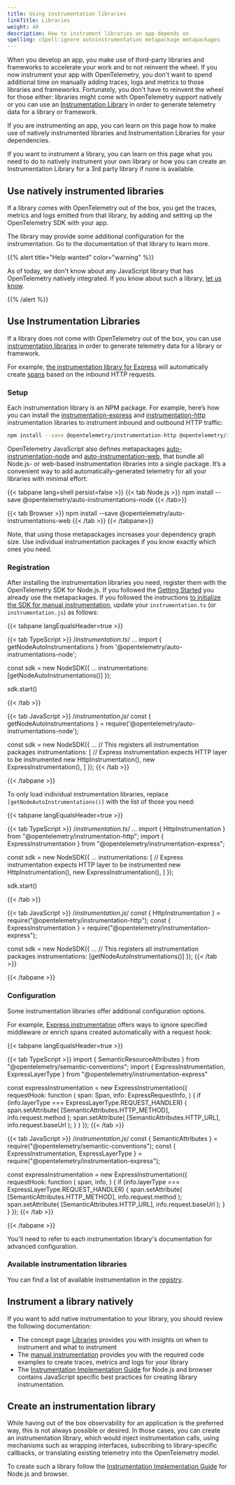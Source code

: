 ```yaml
---
title: Using instrumentation libraries
linkTitle: Libraries
weight: 40
description: How to instrument libraries an app depends on
spelling: cSpell:ignore autoinstrumentation metapackage metapackages
---
```


When you develop an app, you make use of third-party libraries and frameworks to
accelerate your work and to not reinvent the wheel. If you now instrument your
app with OpenTelemetry, you don't want to spend additional time on manually
adding traces, logs and metrics to those libraries and frameworks. Fortunately, you
don't have to reinvent the wheel for those either: libraries might come with
OpenTelemetry support natively or you can use an
[Instrumentation Library](/docs/concepts/instrumentation/libraries/) in order to
generate telemetry data for a library or framework.

If you are instrumenting an app, you can learn on this page how to make use of
natively instrumented libraries and Instrumentation Libraries for your
dependencies.

If you want to instrument a library, you can learn on this page what you need to
do to natively instrument your own library or how you can create an
Instrumentation Library for a 3rd party library if none is available.

## Use natively instrumented libraries

If a library comes with OpenTelemetry out of the box, you get the traces,
metrics and logs emitted from that library, by adding and setting up the
OpenTelemetry SDK with your app.

The library may provide some additional configuration for the instrumentation.
Go to the documentation of that library to learn more.

{{% alert title="Help wanted" color="warning" %}}

As of today, we don't know about any JavaScript library that has OpenTelemetry
natively integrated. If you know about such a library,
[let us know](https://github.com/open-telemetry/opentelemetry.io/issues/new).

{{% /alert %}}

## Use Instrumentation Libraries

If a library does not come with OpenTelemetry out of the box, you can use
[instrumentation libraries](/docs/specs/otel/glossary/#instrumentation-library)
in order to generate telemetry data for a library or framework.

For example,
[the instrumentation library for Express](https://www.npmjs.com/package/@opentelemetry/instrumentation-express)
will automatically create [spans](/docs/concepts/signals/traces/#spans) based on
the inbound HTTP requests.

### Setup

Each instrumentation library is an NPM package. For example, here’s how you can
install the
[instrumentation-express](https://www.npmjs.com/package/@opentelemetry/instrumentation-express)
and
[instrumentation-http](https://www.npmjs.com/package/@opentelemetry/instrumentation-http)
instrumentation libraries to instrument inbound and outbound HTTP traffic:

```sh
npm install --save @opentelemetry/instrumentation-http @opentelemetry/instrumentation-express
```

OpenTelemetry JavaScript also defines metapackages
[auto-instrumentation-node](https://www.npmjs.com/package/@opentelemetry/auto-instrumentations-node)
and
[auto-instrumentation-web](https://www.npmjs.com/package/@opentelemetry/auto-instrumentations-web),
that bundle all Node.js- or web-based instrumentation libraries into a single
package. It’s a convenient way to add automatically-generated telemetry for all
your libraries with minimal effort:

<!-- prettier-ignore-start -->
{{< tabpane lang=shell persist=false >}}
{{< tab Node.js >}}
npm install --save @opentelemetry/auto-instrumentations-node
{{< /tab>}}

{{< tab Browser >}}
npm install --save @opentelemetry/auto-instrumentations-web
{{< /tab >}}
{{< /tabpane>}}
<!-- prettier-ignore-end -->

Note, that using those metapackages increases your dependency graph size. Use
individual instrumentation packages if you know exactly which ones you need.

### Registration

After installing the instrumentation libraries you need, register them
with the OpenTelemetry SDK for Node.js. If you followed the
[Getting Started](/docs/instrumentation/js/getting-started/nodejs/) you already
use the metapackages. If you followed the instructions
[to initialize the SDK for manual instrumentation](/docs/instrumentation/js/manual/#initialize-tracing),
update your `instrumentation.ts` (or `instrumentation.js`) as follows:

<!-- prettier-ignore-start -->
{{< tabpane langEqualsHeader=true >}}

{{< tab TypeScript >}}
/*instrumentation.ts*/
...
import { getNodeAutoInstrumentations } from '@opentelemetry/auto-instrumentations-node';

const sdk = new NodeSDK({
  ...
  instrumentations: [getNodeAutoInstrumentations()]
});

sdk.start()

{{< /tab >}}

{{< tab JavaScript >}}
/*instrumentation.js*/
const { getNodeAutoInstrumentations } = require('@opentelemetry/auto-instrumentations-node');

const sdk = new NodeSDK({
  ...
  // This registers all instrumentation packages
  instrumentations: [
    // Express instrumentation expects HTTP layer to be instrumented
    new HttpInstrumentation(),
    new ExpressInstrumentation(),
  ]
});
{{< /tab >}}

{{< /tabpane >}}
<!-- prettier-ignore-end -->

To only load individual instrumentation libraries, replace
`[getNodeAutoInstrumentations()]` with the list of those you need:

<!-- markdownlint-disable -->
<!-- prettier-ignore-start -->
{{< tabpane langEqualsHeader=true >}}

{{< tab TypeScript >}}
/*instrumentation.ts*/
...
import { HttpInstrumentation } from "@opentelemetry/instrumentation-http";
import { ExpressInstrumentation } from "@opentelemetry/instrumentation-express";

const sdk = new NodeSDK({
  ...
  instrumentations: [
    // Express instrumentation expects HTTP layer to be instrumented
    new HttpInstrumentation(),
    new ExpressInstrumentation(),
  ]
});

sdk.start()

{{< /tab >}}

{{< tab JavaScript >}}
/*instrumentation.js*/
const { HttpInstrumentation } = require("@opentelemetry/instrumentation-http");
const { ExpressInstrumentation } = require("@opentelemetry/instrumentation-express");

const sdk = new NodeSDK({
  ...
  // This registers all instrumentation packages
  instrumentations: [getNodeAutoInstrumentations()]
});
{{< /tab >}}

{{< /tabpane >}}
<!-- prettier-ignore-end -->
<!-- markdownlint-restore -->

### Configuration

Some instrumentation libraries offer additional configuration options.

For example,
[Express instrumentation](https://github.com/open-telemetry/opentelemetry-js-contrib/tree/main/plugins/node/opentelemetry-instrumentation-express#express-instrumentation-options)
offers ways to ignore specified middleware or enrich spans created automatically
with a request hook:

<!-- prettier-ignore-start -->
{{< tabpane langEqualsHeader=true >}}

{{< tab TypeScript >}}
import { SemanticResourceAttributes } from "@opentelemetry/semantic-conventions";
import { ExpressInstrumentation, ExpressLayerType } from "@opentelemetry/instrumentation-express"

const expressInstrumentation = new ExpressInstrumentation({
  requestHook: function (
    span: Span,
    info: ExpressRequestInfo,
  ) {
    if (info.layerType === ExpressLayerType.REQUEST_HANDLER) {
      span.setAttribute(
        [SemanticAttributes.HTTP_METHOD],
        info.request.method
      );
      span.setAttribute(
        [SemanticAttributes.HTTP_URL],
        info.request.baseUrl
      );
    }
  }
});
{{< /tab >}}

{{< tab JavaScript >}}
/*instrumentation.js*/
const { SemanticAttributes } = require("@opentelemetry/semantic-conventions");
const { ExpressInstrumentation, ExpressLayerType } = require("@opentelemetry/instrumentation-express");

const expressInstrumentation = new ExpressInstrumentation({
  requestHook: function (
    span,
    info,
  ) {
    if (info.layerType === ExpressLayerType.REQUEST_HANDLER) {
      span.setAttribute(
        [SemanticAttributes.HTTP_METHOD],
        info.request.method
      );
      span.setAttribute(
        [SemanticAttributes.HTTP_URL],
        info.request.baseUrl
      );
    }
  }
});
{{< /tab >}}

{{< /tabpane >}}
<!-- prettier-ignore-end -->

You'll need to refer to each instrumentation library's documentation for
advanced configuration.

### Available instrumentation libraries

You can find a list of available instrumentation in the
[registry](/ecosystem/registry/?language=js&component=instrumentation).

## Instrument a library natively

If you want to add native instrumentation to your library, you should review the
following documentation:

- The concept page [Libraries](/docs/concepts/instrumentation/libraries/)
  provides you with insights on when to instrument and what to instrument
- The [manual instrumentation](/docs/instrumentation/js/manual/) provides you
  with the required code examples to create traces, metrics and logs for your
  library
- The
  [Instrumentation Implementation Guide](https://github.com/open-telemetry/opentelemetry-js-contrib/blob/main/GUIDELINES.md)
  for Node.js and browser contains JavaScript specific best practices for
  creating library instrumentation.

## Create an instrumentation library

While having out of the box observability for an application is the preferred
way, this is not always possible or desired. In those cases, you can create an
instrumentation library, which would inject instrumentation calls, using
mechanisms such as wrapping interfaces, subscribing to library-specific
callbacks, or translating existing telemetry into the OpenTelemetry model.

To create such a library follow the
[Instrumentation Implementation Guide](https://github.com/open-telemetry/opentelemetry-js-contrib/blob/main/GUIDELINES.md)
for Node.js and browser.
